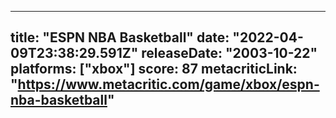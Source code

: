 
---
title: "ESPN NBA Basketball"
date: "2022-04-09T23:38:29.591Z"
releaseDate: "2003-10-22"
platforms: ["xbox"]
score: 87
metacriticLink: "https://www.metacritic.com/game/xbox/espn-nba-basketball"
---
